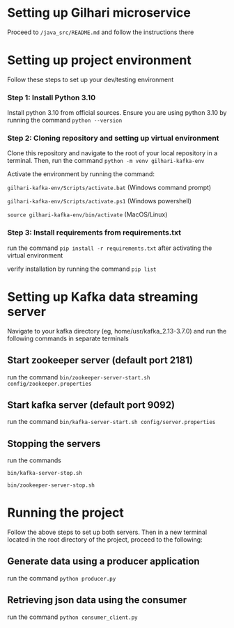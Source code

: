 # Setting up Gilhari microservice
Proceed to `/java_src/README.md` and follow the instructions there

# Setting up project environment
Follow these steps to set up your dev/testing environment

### Step 1: Install Python 3.10
Install python 3.10 from official sources. Ensure you are using python 3.10 by running the command `python --version`

### Step 2: Cloning repository and setting up virtual environment
Clone this repository and navigate to the root of your local repository in a terminal. Then, run the command `python -m venv gilhari-kafka-env`

Activate the environment by running the command:

`gilhari-kafka-env/Scripts/activate.bat` (Windows command prompt)

`gilhari-kafka-env/Scripts/activate.ps1` (Windows powershell)

`source gilhari-kafka-env/bin/activate` (MacOS/Linux)

### Step 3: Install requirements from requirements.txt
run the command `pip install -r requirements.txt` after activating the virtual environment

verify installation by running the command `pip list`

# Setting up Kafka data streaming server
Navigate to your kafka directory (eg, home/usr/kafka_2.13-3.7.0) and run the following commands in separate terminals

## Start zookeeper server (default port 2181)
run the command `bin/zookeeper-server-start.sh config/zookeeper.properties`

## Start kafka server (default port 9092)
run the command `bin/kafka-server-start.sh config/server.properties`

## Stopping the servers
run the commands

`bin/kafka-server-stop.sh`

`bin/zookeeper-server-stop.sh`

# Running the project
Follow the above steps to set up both servers. Then in a new terminal located in the root directory of the project, proceed to the following:

## Generate data using a producer application
run the command `python producer.py`

## Retrieving json data using the consumer
run the command `python consumer_client.py`
